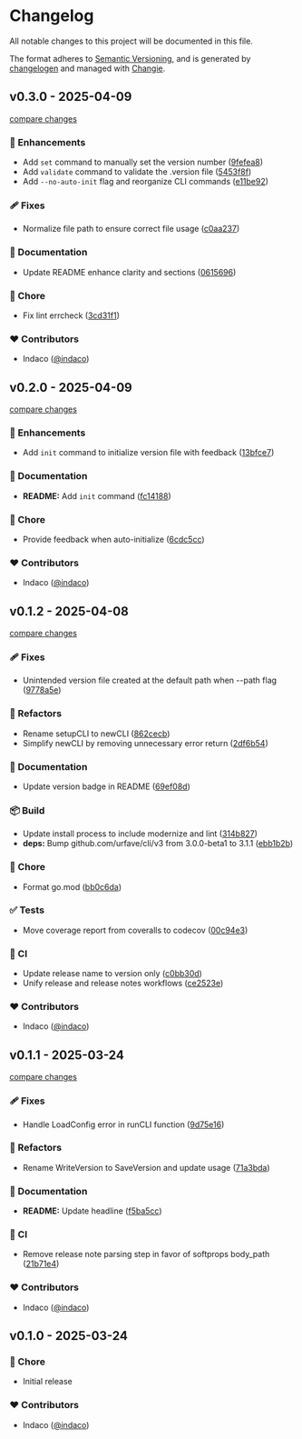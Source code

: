 # Changelog

All notable changes to this project will be documented in this file.

The format adheres to [Semantic Versioning](https://semver.org/spec/v2.0.0.html),
and is generated by [changelogen](https://github.com/unjs/changelogen) and managed with [Changie](https://github.com/miniscruff/changie).


## v0.3.0 - 2025-04-09

[compare changes](https://github.com/indaco/semver-cli/compare/v0.2.0...v0.3.0)

### 🚀 Enhancements

- Add `set` command to manually set the version number ([9fefea8](https://github.com/indaco/semver-cli/commit/9fefea8))
- Add `validate` command to validate the .version file ([5453f8f](https://github.com/indaco/semver-cli/commit/5453f8f))
- Add `--no-auto-init` flag and reorganize CLI commands ([e11be92](https://github.com/indaco/semver-cli/commit/e11be92))

### 🩹 Fixes

- Normalize file path to ensure correct file usage ([c0aa237](https://github.com/indaco/semver-cli/commit/c0aa237))

### 📖 Documentation

- Update README enhance clarity and sections ([0615696](https://github.com/indaco/semver-cli/commit/0615696))

### 🏡 Chore

- Fix lint errcheck ([3cd31f1](https://github.com/indaco/semver-cli/commit/3cd31f1))

### ❤️ Contributors

- Indaco ([@indaco](https://github.com/indaco))

## v0.2.0 - 2025-04-09

[compare changes](https://github.com/indaco/semver-cli/compare/v0.1.2...v0.2.0)

### 🚀 Enhancements

- Add `init` command to initialize version file with feedback ([13bfce7](https://github.com/indaco/semver-cli/commit/13bfce7))

### 📖 Documentation

- **README:** Add `init` command ([fc14188](https://github.com/indaco/semver-cli/commit/fc14188))

### 🏡 Chore

- Provide feedback when auto-initialize ([6cdc5cc](https://github.com/indaco/semver-cli/commit/6cdc5cc))

### ❤️ Contributors

- Indaco ([@indaco](https://github.com/indaco))

## v0.1.2 - 2025-04-08

[compare changes](https://github.com/indaco/semver-cli/compare/v0.1.1...v0.1.2)

### 🩹 Fixes

- Unintended version file created at the default path when --path flag ([9778a5e](https://github.com/indaco/semver-cli/commit/9778a5e))

### 💅 Refactors

- Rename setupCLI to newCLI ([862cecb](https://github.com/indaco/semver-cli/commit/862cecb))
- Simplify newCLI by removing unnecessary error return ([2df6b54](https://github.com/indaco/semver-cli/commit/2df6b54))

### 📖 Documentation

- Update version badge in README ([69ef08d](https://github.com/indaco/semver-cli/commit/69ef08d))

### 📦 Build

- Update install process to include modernize and lint ([314b827](https://github.com/indaco/semver-cli/commit/314b827))
- **deps:** Bump github.com/urfave/cli/v3 from 3.0.0-beta1 to 3.1.1 ([ebb1b2b](https://github.com/indaco/semver-cli/commit/ebb1b2b))

### 🏡 Chore

- Format go.mod ([bb0c6da](https://github.com/indaco/semver-cli/commit/bb0c6da))

### ✅ Tests

- Move coverage report from coveralls to codecov ([00c94e3](https://github.com/indaco/semver-cli/commit/00c94e3))

### 🤖 CI

- Update release name to version only ([c0bb30d](https://github.com/indaco/semver-cli/commit/c0bb30d))
- Unify release and release notes workflows ([ce2523e](https://github.com/indaco/semver-cli/commit/ce2523e))

### ❤️ Contributors

- Indaco ([@indaco](https://github.com/indaco))

## v0.1.1 - 2025-03-24

[compare changes](https://github.com/indaco/semver-cli/compare/v0.1.0...v0.1.1)

### 🩹 Fixes

- Handle LoadConfig error in runCLI function ([9d75e16](https://github.com/indaco/semver-cli/commit/9d75e16))

### 💅 Refactors

- Rename WriteVersion to SaveVersion and update usage ([71a3bda](https://github.com/indaco/semver-cli/commit/71a3bda))

### 📖 Documentation

- **README:** Update headline ([f5ba5cc](https://github.com/indaco/semver-cli/commit/f5ba5cc))

### 🤖 CI

- Remove release note parsing step in favor of softprops body_path ([21b71e4](https://github.com/indaco/semver-cli/commit/21b71e4))

### ❤️ Contributors

- Indaco ([@indaco](https://github.com/indaco))

## v0.1.0 - 2025-03-24

### 🏡 Chore

- Initial release

### ❤️ Contributors

- Indaco ([@indaco](https://github.com/indaco))
